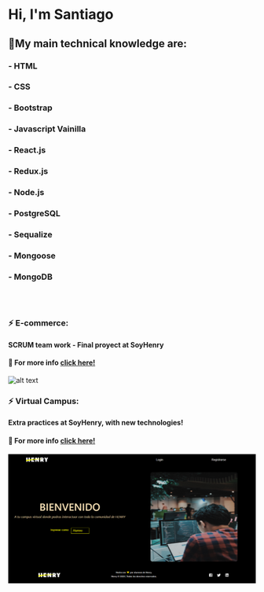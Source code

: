 # Hi, I'm Santiago<br/>
## 👾My main technical knowledge are:
### - HTML
### - CSS
### - Bootstrap
### - Javascript Vainilla
### - React.js
### - Redux.js
### - Node.js
### - PostgreSQL
### - Sequalize
### - Mongoose
### - MongoDB
 

<br/>
<br/>

### ⚡ E-commerce:
#### SCRUM team work - Final proyect at SoyHenry<br/>
#### 📩 For more info [click here!](https://github.com/SantiagoLesait/Ecommerce-ft05-Group3)

![alt text](https://raw.githubusercontent.com/SantiagoLesait/images/blob/main/0.png?raw=true "Imagen del E-commerce")

### ⚡ Virtual Campus:
#### Extra practices at SoyHenry, with new technologies!<br/>
#### 📩 For more info [click here!](https://github.com/SantiagoLesait/HenryApp)

![alt text](https://github.com/SantiagoLesait/images/blob/main/Welcome.png?raw=true)
